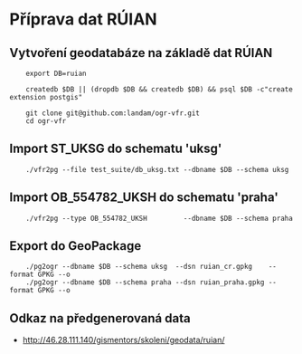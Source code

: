 Příprava dat RÚIAN
==================

Vytvoření geodatabáze na základě dat RÚIAN
------------------------------------------

        export DB=ruian
        
        createdb $DB || (dropdb $DB && createdb $DB) && psql $DB -c"create extension postgis"
        
        git clone git@github.com:landam/ogr-vfr.git
        cd ogr-vfr
        
Import ST_UKSG do schematu 'uksg'
---------------------------------

        ./vfr2pg --file test_suite/db_uksg.txt --dbname $DB --schema uksg

Import OB_554782_UKSH do schematu 'praha'
-----------------------------------------

        ./vfr2pg --type OB_554782_UKSH         --dbname $DB --schema praha

Export do GeoPackage
--------------------

        ./pg2ogr --dbname $DB --schema uksg  --dsn ruian_cr.gpkg    --format GPKG --o
        ./pg2ogr --dbname $DB --schema praha --dsn ruian_praha.gpkg --format GPKG --o

Odkaz na předgenerovaná data
----------------------------

* http://46.28.111.140/gismentors/skoleni/geodata/ruian/
